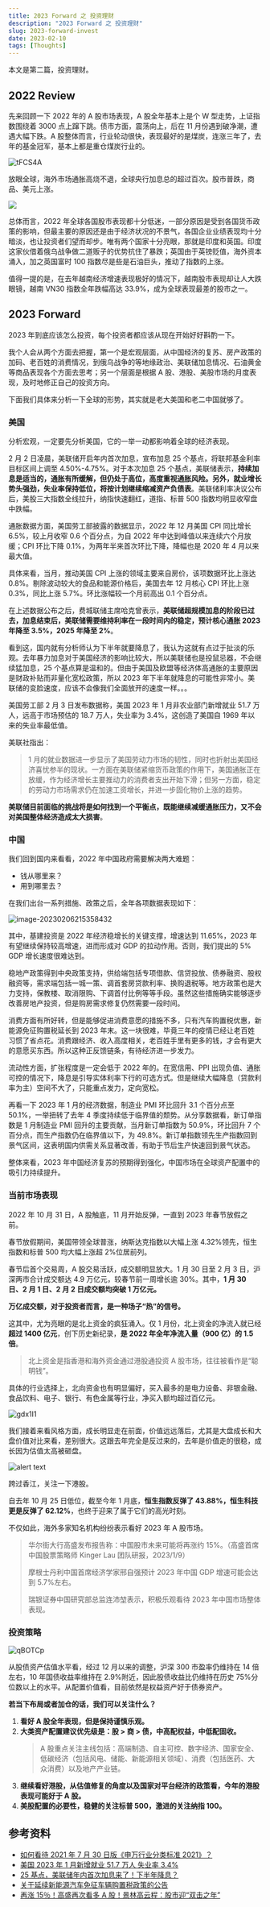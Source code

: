 ```yaml
---
title: 2023 Forward 之 投资理财
description: "2023 Forward 之 投资理财"
slug: 2023-forward-invest
date: 2023-02-10
tags: [Thoughts]
---
```


本文是第二篇，投资理财。

## 2022 Review

先来回顾一下 2022 年的 A 股市场表现，A 股全年基本上是个 W 型走势，上证指数围绕着 3000 点上蹿下跳。债市方面，震荡向上，后在 11 月份遇到破净潮，遭遇大幅下跌。A 股整体而言，行业轮动很快，表现最好的是煤炭，连涨三年了，去年的基金冠军，基本上都是重仓煤炭行业的。

![tFCS4A](https://cdn.zhangwen.site/uPic/tFCS4A.png)

放眼全球，海外市场通胀高烧不退，全球央行加息总的超过百次。股市普跌，商品、美元上涨。

<!-- truncate -->

![](https://cdn.zhangwen.site/uPic/QRhxWo.png)

总体而言，2022 年全球各国股市表现都十分低迷，一部分原因是受到各国货币政策的影响，但最主要的原因还是由于经济状况的不景气，各国企业业绩表现均十分暗淡，也让投资者们望而却步。唯有两个国家十分亮眼，那就是印度和英国。印度这家伙借着俄乌战争做二道贩子的优势抗住了暴跌；英国由于英镑贬值，海外资本涌入，加之英国富时 100 指数尽是些是石油巨头，推动了指数的上涨。

值得一提的是，在去年越南经济增速表现极好的情况下，越南股市表现却让人大跌眼镜，越南 VN30 指数全年跌幅高达 33.9%，成为全球表现最差的股市之一。

## 2023 Forward

2023 年到底应该怎么投资，每个投资者都应该从现在开始好好斟酌一下。

我个人会从两个方面去把握，第一个是宏观层面，从中国经济的复苏、房产政策的加码、老百姓的消费情况，到俄乌战争的等地缘政治、美联储加息情况、石油黄金等商品表现各个方面去思考；另一个层面是根据 A 股、港股、美股市场的月度表现，及时地修正自己的投资方向。

下面我们具体来分析一下全球的形势，其实就是老大美国和老二中国就够了。

### 美国

分析宏观，一定要先分析美国，它的一举一动都影响着全球的经济表现。

2 月 2 日凌晨，美联储开启年内首次加息，宣布加息 25 个基点，将联邦基金利率目标区间上调至 4.50%-4.75%。对于本次加息 25 个基点，美联储表示，**持续加息是适当的，通胀有所缓解，但仍处于高位，高度重视通胀风险。另外，就业增长势头强劲，失业率保持低位，将按计划继续缩减资产负债表**。美联储利率决议公布后，美股三大指数全线拉升，纳指快速翻红，道指、标普 500 指数均明显收窄盘中跌幅。

通胀数据方面，美国劳工部披露的数据显示，2022 年 12 月美国 CPI 同比增长 6.5%，较上月收窄 0.6 个百分点，为自 2022 年中达到峰值以来连续六个月放缓；CPI 环比下降 0.1%，为两年半来首次环比下降，降幅也是 2020 年 4 月以来最大值。

具体来看，当月，推动美国 CPI 上涨的领域主要来自房价，该项数据环比上涨达 0.8%。剔除波动较大的食品和能源价格后，美国去年 12 月核心 CPI 环比上涨 0.3%，同比上涨 5.7%。环比涨幅较一个月前高出 0.1 个百分点。

在上述数据公布之后，费城联储主席哈克曾表示，**美联储超规模加息的阶段已过去，加息结束后，美联储需要维持利率在一段时间内的稳定，预计核心通胀 2023 年降至 3.5%，2025 年降至 2%**。

看到这，国内就有分析师认为下半年就要降息了，我认为这就有点过于扯淡的乐观。去年暴力加息对于美国经济的影响比较大，所以美联储也是投鼠忌器，不会继续猛加息，25 个基点算是温和的。但由于美国及欧盟等经济体高通胀的主要原因是财政补贴而非量化宽松政策，所以 2023 年下半年就降息的可能性非常小。美联储的变脸速度，应该不会像我们全面放开的速度一样。。。

美国劳工部 2 月 3 日发布数据称，美国 2023 年 1 月非农业部门新增就业 51.7 万人，远高于市场预估的 18.7 万人，失业率为 3.4%，这创造了美国自 1969 年以来的失业率最低值。

美联社指出：

> 1 月的就业数据进一步显示了美国劳动力市场的韧性，同时也折射出美国经济喜忧参半的现状。一方面在美联储紧缩货币政策的作用下，美国通胀正在放缓，作为经济增长主要推动力的消费者支出开始下滑；但另一方面，稳定的劳动力市场需求仍在加速工资增长，并进一步固化物价上涨的趋势。

**美联储目前面临的挑战将是如何找到一个平衡点，既能继续减缓通胀压力，又不会对美国整体经济造成太大损害**。

### 中国

我们回到国内来看看，2022 年中国政府需要解决两大难题：

- 钱从哪里来？
- 用到哪里去？

在我们出台一系列措施、政策之后，全年各项数据表现如下：

![image-20230206215358432](https://cdn.zhangwen.site/uPic/image-20230206215358432.png)

其中，基建投资是 2022 年经济稳增长的关键支撑，增速达到 11.65%，2023 年有望继续保持较高增速，进而形成对 GDP 的拉动作用。否则，我们提出的 5% GDP 增长速度很难达到。

稳地产政策得到中央政策支持，供给端包括专项借款、信贷投放、债券融资、股权融资等，需求端包括一城一策、调首套房贷款利率、换购退税等。地方政策也是大力支持，保教楼、取消限购、下调首付比例等等手段。虽然这些措施确实能够逐步改善房地产投资，但是购房需求修复仍然需要一段时间。

消费方面有所好转，但是能够促进消费意愿的措施不多，只有汽车购置税优惠，新能源免征购置税延长到 2023 年末。这一块很难，毕竟三年的疫情已经让老百姓习惯了省点花。消费跟经济、收入高度相关，老百姓手里有更多的钱，才会有更大的意愿买东西。所以这种正反馈链条，有待经济进一步发力。

流动性方面，扩张程度是一定会低于 2022 年的。在宽信用、PPI 出现负值、通胀可控的情况下，降息是引导实体利率下行的可选方式。但是继续大幅降息（贷款利率为主）空间不大了，只能重点发力，定向宽松。

再看一下 2023 年 1 月的经济数据，制造业 PMI 环比回升 3.1 个百分点至 50.1%，一举扭转了去年 4 季度持续低于临界值的颓势。从分享数据看，新订单指数是 1 月制造业 PMI 回升的主要贡献，当月新订单指数为 50.9%，环比回升 7 个百分点，而生产指数仍在临界值以下，为 49.8%。新订单指数领先生产指数回到景气区间，这表明国内供需关系显著改善，有助于节后生产快速回到景气状态。

整体来看，2023 年中国经济复苏的预期得到强化，中国市场在全球资产配置中的吸引力持续提升。

### 当前市场表现

2022 年 10 月 31 日，A 股触底，11 月开始反弹，一直到 2023 年春节放假之前。

春节放假期间，美国带领全球普涨，纳斯达克指数以大幅上涨 4.32%领先，恒生指数和标普 500 均大幅上涨超 2%位居前列。

春节后首个交易周，A 股交易活跃，成交额明显放大。1 月 30 日至 2 月 3 日，沪深两市合计成交额达 4.9 万亿元，较春节前一周增长逾 30%。其中，**1 月 30 日、2 月 1 日、2 月 2 日成交额均突破 1 万亿元。**

**万亿成交额，对于投资者而言，是一种场子“热”的信号。**

这其中，尤为亮眼的是北上资金的疯狂涌入。仅 1 月份，北上资金的净流入就已经**超过 1400 亿元**，创下历史新纪录，**是 2022 年全年净流入量（900 亿）的 1.5 倍**。

> 北上资金是指香港和海外资金通过港股通投资 A 股市场，往往被看作是“聪明钱”。

具体的行业选择上，北向资金也有明显偏好，买入最多的是电力设备、非银金融、食品饮料、电子、银行、有色金属等行业，净买入额均超过百亿元。

![gdx1I1](https://cdn.zhangwen.site/uPic/gdx1I1.jpg)

我们接着来看风格方面，成长明显走在前面，价值远远落后，尤其是大盘成长和大盘价值对比来看，差别很大。这跟去年完全是反过来的，去年是价值走的很稳，成长因为估值太高被砸盘。

![alert text](https://cdn.zhangwen.site/uPic/image-20230204162410910.png)

跨过香江，关注一下港股。

自去年 10 月 25 日低位，截至今年 1 月底，**恒生指数反弹了 43.88%，恒生科技更是反弹了 62.12%**，也终于迎来了属于它们的高光时刻。

不仅如此，海外多家知名机构纷纷表示看好 2023 年 A 股市场。

> 华尔街大行高盛发布报告称：中国股市未来可能将再涨约 15%。（高盛首席中国股票策略师 Kinger Lau 团队研报，2023/1/9）
>
> 摩根士丹利中国首席经济学家邢自强预计 2023 年中国 GDP 增速可能会达到 5.7%左右。
>
> 瑞银证券中国研究部总监连沛堃表示，积极乐观看待 2023 年中国市场整体表现。

### 投资策略

![qBOTCp](https://cdn.zhangwen.site/uPic/qBOTCp.jpg)

从股债资产估值水平看，经过 12 月以来的调整，沪深 300 市盈率仍维持在 14 倍左右，10 年国债收益率维持在 2.9%附近，因此股债收益比仍维持在历史 75%分位数以上的水平。从配置价值看，目前依然是权益资产好于债券资产。

**若当下布局或者加仓的话，我们可以关注什么？**

1. **看好 A 股全年表现，但是保持谨慎乐观。**
2. **大类资产配置建议优先级是：股 > 商 > 债，中高配权益，中低配固收。**
   > A 股重点关注主线包括：高端制造、自主可控、数字经济、国家安全、低碳经济（包括风电、储能、新能源相关领域）、消费（包括医药、大众消费）以及地产产业链。
3. **继续看好港股，从估值修复的角度以及国家对平台经济的政策看，今年的港股表现可能好于 A 股。**
4. **美股配置的必要性，稳健的关注标普 500，激进的关注纳指 100。**

## 参考资料

- [如何看待 2021 年 7 月 30 日版《申万行业分类标准 2021》？](https://bigquant.com/wiki/doc/wan-hangye-biaozhun-2021-ppXKYEyTx5)
- [美国 2023 年 1 月新增就业 51.7 万人 失业率 3.4%](https://www.163.com/dy/article/HSNIP37U05509UST.html)
- [25 基点，美联储年内首次加息来了！下半年降息？](https://news.sina.com.cn/w/2023-02-02/doc-imyefspz0023251.shtml)
- [关于延续新能源汽车免征车辆购置税政策的公告](http://www.gov.cn/zhengce/zhengceku/2022-09/26/content_5712586.htm)
- [再涨 15％！高盛再次看多 A 股！景林高云程：股市迎“双击之年”](https://new.qq.com/rain/a/20230110A003L300)
